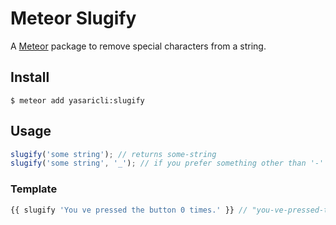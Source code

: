 # Meteor Slugify

A [Meteor](http://meteor.com) package to remove special characters from a string.

## Install

```shell
$ meteor add yasaricli:slugify
```

## Usage

```js
slugify('some string'); // returns some-string
slugify('some string', '_'); // if you prefer something other than '-' as separator
```

### Template 
```js
{{ slugify 'You ve pressed the button 0 times.' }} // "you-ve-pressed-the-button-0-times."
```
